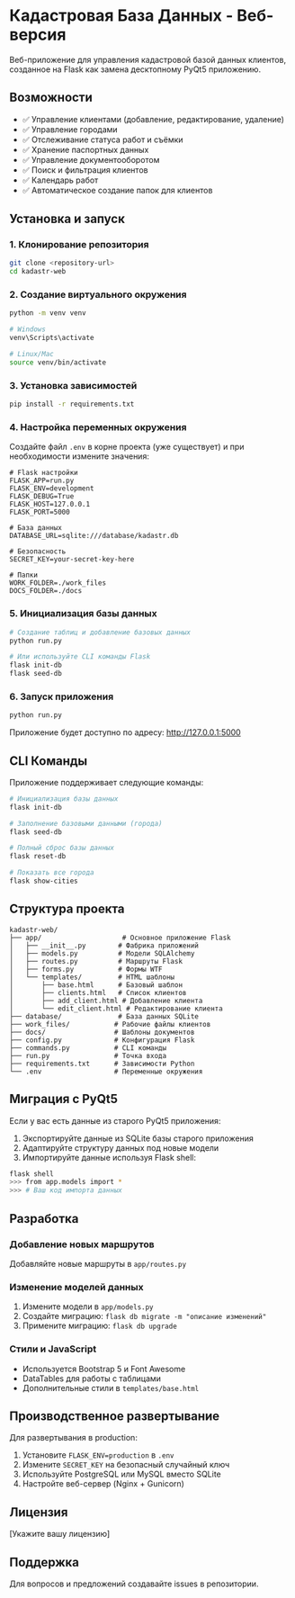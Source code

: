 # Кадастровая База Данных - Веб-версия

Веб-приложение для управления кадастровой базой данных клиентов, созданное на Flask как замена десктопному PyQt5 приложению.

## Возможности

- ✅ Управление клиентами (добавление, редактирование, удаление)
- ✅ Управление городами
- ✅ Отслеживание статуса работ и съёмки
- ✅ Хранение паспортных данных
- ✅ Управление документооборотом
- ✅ Поиск и фильтрация клиентов
- ✅ Календарь работ
- ✅ Автоматическое создание папок для клиентов

## Установка и запуск

### 1. Клонирование репозитория
```bash
git clone <repository-url>
cd kadastr-web
```

### 2. Создание виртуального окружения
```bash
python -m venv venv

# Windows
venv\Scripts\activate

# Linux/Mac
source venv/bin/activate
```

### 3. Установка зависимостей
```bash
pip install -r requirements.txt
```

### 4. Настройка переменных окружения
Создайте файл `.env` в корне проекта (уже существует) и при необходимости измените значения:

```env
# Flask настройки
FLASK_APP=run.py
FLASK_ENV=development
FLASK_DEBUG=True
FLASK_HOST=127.0.0.1
FLASK_PORT=5000

# База данных
DATABASE_URL=sqlite:///database/kadastr.db

# Безопасность
SECRET_KEY=your-secret-key-here

# Папки
WORK_FOLDER=./work_files
DOCS_FOLDER=./docs
```

### 5. Инициализация базы данных
```bash
# Создание таблиц и добавление базовых данных
python run.py

# Или используйте CLI команды Flask
flask init-db
flask seed-db
```

### 6. Запуск приложения
```bash
python run.py
```

Приложение будет доступно по адресу: http://127.0.0.1:5000

## CLI Команды

Приложение поддерживает следующие команды:

```bash
# Инициализация базы данных
flask init-db

# Заполнение базовыми данными (города)
flask seed-db

# Полный сброс базы данных
flask reset-db

# Показать все города
flask show-cities
```

## Структура проекта

```
kadastr-web/
├── app/                    # Основное приложение Flask
│   ├── __init__.py        # Фабрика приложений
│   ├── models.py          # Модели SQLAlchemy
│   ├── routes.py          # Маршруты Flask
│   ├── forms.py           # Формы WTF
│   └── templates/         # HTML шаблоны
│       ├── base.html      # Базовый шаблон
│       ├── clients.html   # Список клиентов
│       ├── add_client.html # Добавление клиента
│       └── edit_client.html # Редактирование клиента
├── database/              # База данных SQLite
├── work_files/           # Рабочие файлы клиентов
├── docs/                 # Шаблоны документов
├── config.py             # Конфигурация Flask
├── commands.py           # CLI команды
├── run.py                # Точка входа
├── requirements.txt      # Зависимости Python
└── .env                  # Переменные окружения
```

## Миграция с PyQt5

Если у вас есть данные из старого PyQt5 приложения:

1. Экспортируйте данные из SQLite базы старого приложения
2. Адаптируйте структуру данных под новые модели
3. Импортируйте данные используя Flask shell:

```bash
flask shell
>>> from app.models import *
>>> # Ваш код импорта данных
```

## Разработка

### Добавление новых маршрутов
Добавляйте новые маршруты в `app/routes.py`

### Изменение моделей данных
1. Измените модели в `app/models.py`
2. Создайте миграцию: `flask db migrate -m "описание изменений"`
3. Примените миграцию: `flask db upgrade`

### Стили и JavaScript
- Используется Bootstrap 5 и Font Awesome
- DataTables для работы с таблицами
- Дополнительные стили в `templates/base.html`

## Производственное развертывание

Для развертывания в production:

1. Установите `FLASK_ENV=production` в `.env`
2. Измените `SECRET_KEY` на безопасный случайный ключ
3. Используйте PostgreSQL или MySQL вместо SQLite
4. Настройте веб-сервер (Nginx + Gunicorn)

## Лицензия

[Укажите вашу лицензию]

## Поддержка

Для вопросов и предложений создавайте issues в репозитории.